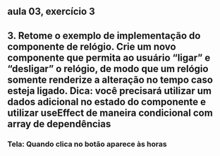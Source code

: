 ## aula 03, exercício 3 

## 3. Retome o exemplo de implementação do componente de relógio. Crie um novo componente que permita ao  usuário “ligar” e “desligar” o relógio, de modo que um relógio somente renderize a alteração no tempo caso esteja ligado. Dica: você precisará utilizar um dados adicional no estado do componente e utilizar useEffect de maneira condicional com array de dependências 

### Tela: Quando clica no botão aparece às horas 
